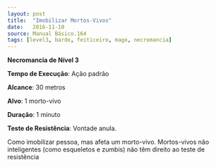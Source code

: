 ```yaml
---
layout: post
title:  "Imobilizar Mortos-Vivos"
date:   2016-11-10
source: Manual Básico.164
tags: [level3, bardo, feiticeiro, mago, necromancia]
---
```


**Necromancia de Nível 3**

**Tempo de Execução**: Ação padrão

**Alcance**: 30 metros

**Alvo**: 1 morto-vivo

**Duração**: 1 minuto

**Teste de Resistência**: Vontade anula.

Como imobilizar pessoa, mas afeta um morto-vivo. Mortos-vivos não inteligentes (como esqueletos e zumbis) não têm direito ao teste de resistência
